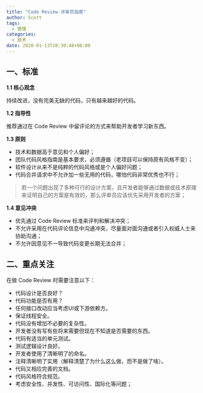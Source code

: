 ```yaml
---
title: "Code Review 评审员指南"
author: Scott
tags:
  - 管理
categories:
  - 技术
date: 2020-01-13T20:30:48+08:00
---
```


## 一、标准

**1.1 核心观念**

持续改进，没有完美无缺的代码，只有越来越好的代码。

**1.2 指导性**

推荐通过在 Code Review 中留评论的方式来帮助开发者学习新东西。

**1.3 原则**

* 技术和数据高于意见和个人偏好；
* 团队代码风格指南是基本要求，必须遵循（老项目可以保持原有风格不变）；
* 软件设计从来不是纯粹的代码风格或是个人偏好问题；
* 代码合并请求中不允许加一些无用的代码，哪怕代码非常优秀也不行；

> 若一个问题出现了多种可行的设计方案，且开发者能够通过数据或技术原理来证明自己的方案是有效的，那么评审员应该优先采用开发者的方案；

**1.4 意见冲突**

* 优先通过 Code Review 标准来评判和解决冲突；
* 不允许采用在代码评论信息中沟通冲突，尽量面对面沟通或者引入权威人士来协助沟通；
* 不允许因意见不一导致代码变更长期无法合并；

## 二、重点关注

在做 Code Review 时需要注意以下：

* 代码设计是否良好？
* 代码功能是否有用？
* 任何接口改动应当考虑UI或下游依赖方。
* 保证线程安全。
* 代码没有增加不必要的复杂性。
* 开发者没有写有些将来需要但现在不知道是否需要的东西。
* 代码有适当的单元测试。
* 测试逻辑设计良好。
* 开发者使用了清晰明了的命名。
* 注释清晰明了实用（解释清楚了为什么这么做，而不是做了啥）。
* 代码又相应完善的文档。
* 代码风格符合规范。
* 考虑安全性、并发性、可访问性、国际化等问题；

